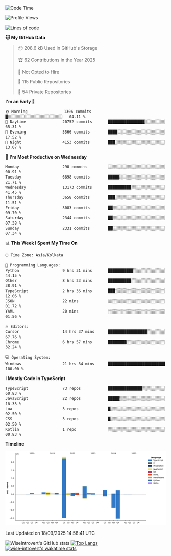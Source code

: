 <!--START_SECTION:waka-->
![Code Time](http://img.shields.io/badge/Code%20Time-2%2C524%20hrs%2016%20mins-blue)

![Profile Views](http://img.shields.io/badge/Profile%20Views-1-blue)

![Lines of code](https://img.shields.io/badge/From%20Hello%20World%20I%27ve%20Written-4.1%20million%20lines%20of%20code-blue)

**🐱 My GitHub Data** 

> 📦 208.6 kB Used in GitHub's Storage 
 > 
> 🏆 62 Contributions in the Year 2025
 > 
> 🚫 Not Opted to Hire
 > 
> 📜 115 Public Repositories 
 > 
> 🔑 54 Private Repositories 
 > 
**I'm an Early 🐤** 

```text
🌞 Morning                1306 commits        █░░░░░░░░░░░░░░░░░░░░░░░░   04.11 % 
🌆 Daytime                20752 commits       ████████████████░░░░░░░░░   65.31 % 
🌃 Evening                5566 commits        ████░░░░░░░░░░░░░░░░░░░░░   17.52 % 
🌙 Night                  4153 commits        ███░░░░░░░░░░░░░░░░░░░░░░   13.07 % 
```
📅 **I'm Most Productive on Wednesday** 

```text
Monday                   290 commits         ░░░░░░░░░░░░░░░░░░░░░░░░░   00.91 % 
Tuesday                  6898 commits        █████░░░░░░░░░░░░░░░░░░░░   21.71 % 
Wednesday                13173 commits       ██████████░░░░░░░░░░░░░░░   41.45 % 
Thursday                 3658 commits        ███░░░░░░░░░░░░░░░░░░░░░░   11.51 % 
Friday                   3083 commits        ██░░░░░░░░░░░░░░░░░░░░░░░   09.70 % 
Saturday                 2344 commits        ██░░░░░░░░░░░░░░░░░░░░░░░   07.38 % 
Sunday                   2331 commits        ██░░░░░░░░░░░░░░░░░░░░░░░   07.34 % 
```


📊 **This Week I Spent My Time On** 

```text
🕑︎ Time Zone: Asia/Kolkata

💬 Programming Languages: 
Python                   9 hrs 31 mins       ███████████░░░░░░░░░░░░░░   44.15 % 
Other                    8 hrs 23 mins       ██████████░░░░░░░░░░░░░░░   38.91 % 
TypeScript               2 hrs 36 mins       ███░░░░░░░░░░░░░░░░░░░░░░   12.06 % 
JSON                     22 mins             ░░░░░░░░░░░░░░░░░░░░░░░░░   01.72 % 
YAML                     20 mins             ░░░░░░░░░░░░░░░░░░░░░░░░░   01.56 % 

🔥 Editors: 
Cursor                   14 hrs 37 mins      █████████████████░░░░░░░░   67.76 % 
Chrome                   6 hrs 57 mins       ████████░░░░░░░░░░░░░░░░░   32.24 % 

💻 Operating System: 
Windows                  21 hrs 34 mins      █████████████████████████   100.00 % 
```

**I Mostly Code in TypeScript** 

```text
TypeScript               73 repos            ███████████████░░░░░░░░░░   60.83 % 
JavaScript               22 repos            █████░░░░░░░░░░░░░░░░░░░░   18.33 % 
Lua                      3 repos             █░░░░░░░░░░░░░░░░░░░░░░░░   02.50 % 
CSS                      3 repos             █░░░░░░░░░░░░░░░░░░░░░░░░   02.50 % 
Kotlin                   1 repo              ░░░░░░░░░░░░░░░░░░░░░░░░░   00.83 % 
```



**Timeline**

![Lines of Code chart](https://raw.githubusercontent.com/wise-introvert/wise-introvert/master/assets/bar_graph.png)


 Last Updated on 18/09/2025 14:58:41 UTC
<!--END_SECTION:waka-->

![WiseIntrovert's GitHub stats](https://github-readme-stats.vercel.app/api?username=wise-introvert&count_private=true&show_icons=true)
[![Top Langs](https://github-readme-stats.vercel.app/api/top-langs/?username=wise-introvert&langs_count=10)](https://github.com/anuraghazra/github-readme-stats)
[![wise-introvert's wakatime stats](https://github-readme-stats.vercel.app/api/wakatime?username=wiseintrovert)](https://github.com/anuraghazra/github-readme-stats)
